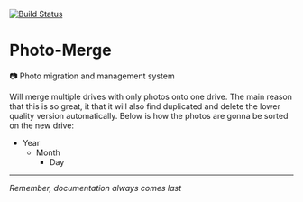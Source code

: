 [![Build Status](https://travis-ci.org/Matt-Gleich/Photo-Merge.svg?branch=master)](https://travis-ci.org/Matt-Gleich/Photo-Merge)

# Photo-Merge
📷 Photo migration and management system

Will merge multiple drives with only photos onto one drive. The main reason that this is so great, it that it will also find duplicated and delete the lower quality version automatically. Below is how the photos are gonna be sorted on the new drive:

- Year
    - Month
        - Day

---
_Remember, documentation always comes last_
